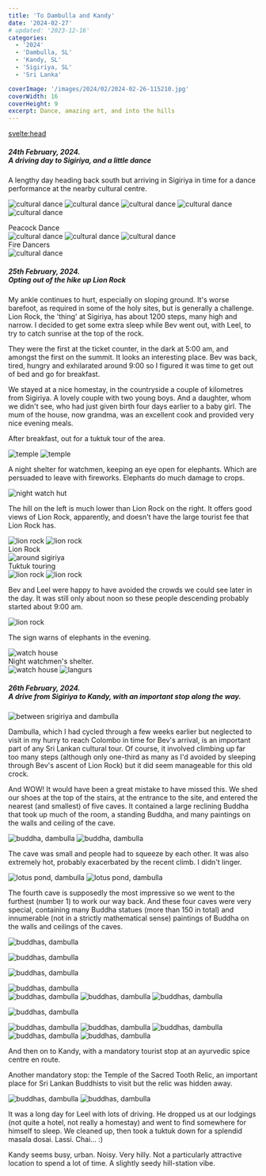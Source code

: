 ```yaml
---
title: 'To Dambulla and Kandy'
date: '2024-02-27'
# updated: '2023-12-16'
categories:
  - '2024'
  - 'Dambulla, SL'
  - 'Kandy, SL'
  - 'Sigiriya, SL'
  - 'Sri Lanka'

coverImage: '/images/2024/02/2024-02-26-115210.jpg'
coverWidth: 16
coverHeight: 9
excerpt: Dance, amazing art, and into the hills
---
```


<script>
	import Callout from '$lib/components/Callout.svelte'
</script>

<svelte:head>

<title>2024 Sri Lanka</title>
</svelte:head>

<section class="card">
<h5>
  	24th February, 2024.<br/>
  	A driving day to Sigiriya, and a little dance
</h5>

<p>A lengthy day heading back south but arriving in Sigiriya in time for a dance performance at the nearby cultural centre.</p>

<img
  src="/images/2024/02/2024-02-24-180913.jpg"
  alt="cultural dance"
/>
<img
  src="/images/2024/02/2024-02-24-180928.jpg"
  alt="cultural dance"
/>
<img
  src="/images/2024/02/2024-02-24-182036.jpg"
  alt="cultural dance"
/>
<img
  src="/images/2024/02/2024-02-24-182108.jpg"
  alt="cultural dance"
/>
<img
  src="/images/2024/02/2024-02-24-182249.jpg"
  alt="cultural dance"
/>

<div class="caption">Peacock Dance</div>
<img
  src="/images/2024/02/2024-02-24-183205.jpg"
  alt="cultural dance"
/>
<img
  src="/images/2024/02/2024-02-24-185400.jpg"
  alt="cultural dance"
/>
<img
  src="/images/2024/02/2024-02-24-185905.jpg"
  alt="cultural dance"
/>
<div class="caption">Fire Dancers</div>
<img
  src="/images/2024/02/2024-02-24-185910.jpg"
  alt="cultural dance"
/>

</section>
<section class="card">
<h5>
  	25th February, 2024.<br/>
  	Opting out of the hike up Lion Rock
</h5>

<p>My ankle continues to hurt, especially on sloping ground. It's worse barefoot, as required in some of the holy sites, but is generally a challenge. Lion Rock, the 'thing' at Sigiriya, has about 1200 steps, many high and narrow. I decided to get some extra sleep while Bev went out, with Leel, to try to catch sunrise at the top of the rock.</p>
<p>They were the first at the ticket counter, in the dark at 5:00 am, and amongst the first on the summit. It looks an interesting place. Bev was back, tired, hungry and exhilarated around 9:00 so I figured it was time to get out of bed and go for breakfast.</p>
<p>We stayed at a nice homestay, in the countryside a couple of kilometres from Sigiriya. A lovely couple with two young boys. And a daughter, whom we didn't see, who had just given birth four days earlier to a baby girl. The mum of the house, now grandma, was an excellent cook and provided very nice evening meals.</p>
<p>After breakfast, out for a tuktuk tour of the area.</p>

<img
  src="/images/2024/02/2024-02-25-105829.jpg"
  alt="temple"
/>
<img
  src="/images/2024/02/2024-02-25-105930.jpg"
  alt="temple"
/>

<p>A night shelter for watchmen, keeping an eye open for elephants. Which are persuaded to leave with fireworks. Elephants do much damage to crops.</p>
<img
  src="/images/2024/02/2024-02-25-111416.jpg"
  alt="night watch hut"
/>
<p>The hill on the left is much lower than Lion Rock on the right. It offers good views of Lion Rock, apparently, and doesn't have the large tourist fee that Lion Rock has.</p>
<img
  src="/images/2024/02/2024-02-25-112540.jpg"
  alt="lion rock"
/>
<img
  src="/images/2024/02/2024-02-25-112814.jpg"
  alt="lion rock"
/>
<div class="caption">Lion Rock</div>
<img
  src="/images/2024/02/2024-02-25-115039.jpg"
  alt="around sigiriya"
/>
<div class="caption">Tuktuk touring</div>
<img
  src="/images/2024/02/2024-02-25-115403.jpg"
  alt="lion rock"
/>
<img
  src="/images/2024/02/2024-02-25-121937.jpg"
  alt="lion rock"
/>
<p>Bev and Leel were happy to have avoided the crowds we could see later in the day. It was still only about noon so these people descending probably started about 9:00 am.</p>
<img
  src="/images/2024/02/2024-02-25-122008.jpg"
  alt="lion rock"
/>
<p>The sign warns of elephants in the evening. </p>
<img
  src="/images/2024/02/2024-02-25-122625.jpg"
  alt="watch house"
/>
<div class="caption">Night watchmen's shelter.</div>
<img
  src="/images/2024/02/2024-02-25-122828.jpg"
  alt="watch house"
/>
<img
  src="/images/2024/02/2024-02-25-123616.jpg"
  alt="langurs"
/>
</section>
<section class="card">
<h5>
  	26th February, 2024.<br/>
  	A drive from Sigiriya to Kandy, with an important stop along the way.
</h5>

<img
  src="/images/2024/02/2024-02-26-094028.jpg"
  alt="between srigiriya and dambulla"
/>

<p>Dambulla, which I had cycled through a few weeks earlier but neglected to visit in my hurry to reach Colombo in time for Bev's arrival, is an important part of any Sri Lankan cultural tour. Of course, it involved climbing up far too many steps (although only one-third as many as I'd avoided by sleeping through Bev's ascent of Lion Rock) but it did seem manageable for this old crock.</p>

<p>And WOW! It would have been a great mistake to have missed this. We shed our shoes at the top of the stairs, at the entrance to the site, and entered the nearest (and smallest) of five caves. It contained a large reclining Buddha that took up much of the room, a standing Buddha, and many paintings on the walls and ceiling of the cave.</p>

<img
  src="/images/2024/02/2024-02-26-102151.jpg"
  alt="buddha, dambulla"
/>
<img
  src="/images/2024/02/2024-02-26-102247.jpg"
  alt="buddha, dambulla"
/>

<p>The cave was small and people had to squeeze by each other. It was also extremely hot, probably exacerbated by the recent climb. I didn't linger.</p>

<img
  src="/images/2024/02/2024-02-26-102801.jpg"
  alt="lotus pond, dambulla"
/>
<img
  src="/images/2024/02/2024-02-26-102817.jpg"
  alt="lotus pond, dambulla"
/>

<p>The fourth cave is supposedly the most impressive so we went to the furthest (number 1) to work our way back. And these four caves were very special, containing many Buddha statues (more than 150 in total) and innumerable (not in a strictly mathematical sense) paintings of Buddha on the walls and ceilings of the caves.</p>

<div class="w-80">
  <img
    src="/images/2024/02/2024-02-26-104932.jpg"
    alt="buddhas, dambulla"
  />
</div>
<p></p>
<div class="w-80">  
  <img
    src="/images/2024/02/2024-02-26-110302.jpg"
    alt="buddhas, dambulla"
  />
</div>

<!-- <img
    src="/images/2024/02/2024-02-26-110421.jpg"
    alt="buddhas, dambulla"
/> -->

<img
    src="/images/2024/02/2024-02-26-110521.jpg"
    alt="buddhas, dambulla"
/>

<!-- <img
    src="/images/2024/02/2024-02-26-110611.jpg"
    alt="buddhas, dambulla"
/> -->

<div class="w-90">
  <img
      src="/images/2024/02/2024-02-26-111126.jpg"
      alt="buddhas, dambulla"
  />
</div>
<img
    src="/images/2024/02/2024-02-26-111355.jpg"
    alt="buddhas, dambulla"
/>
<img
    src="/images/2024/02/2024-02-26-112945.jpg"
    alt="buddhas, dambulla"
/>
<img
    src="/images/2024/02/2024-02-26-113246.jpg"
    alt="buddhas, dambulla"
/>

<img
    src="/images/2024/02/2024-02-26-113421.jpg"
    alt="buddhas, dambulla"
/>

<img
    src="/images/2024/02/2024-02-26-113436.jpg"
    alt="buddhas, dambulla"
/>
<img
    src="/images/2024/02/2024-02-26-113712.jpg"
    alt="buddhas, dambulla"
/>
<img
    src="/images/2024/02/2024-02-26-113911.jpg"
    alt="buddhas, dambulla"
/>
<img
    src="/images/2024/02/2024-02-26-114454.jpg"
    alt="buddhas, dambulla"
/>
<img
    src="/images/2024/02/2024-02-26-115210.jpg"
    alt="buddhas, dambulla"
/>

<p>And then on to Kandy, with a mandatory tourist stop at an ayurvedic spice centre en route.</p>
<p>Another mandatory stop: the Temple of the Sacred Tooth Relic, an important place for Sri Lankan Buddhists to visit but the relic was hidden away.</p>
<img
    src="/images/2024/02/2024-02-26-163110.jpg"
    alt="buddhas, dambulla"
/>
<img
    src="/images/2024/02/2024-02-26-164443.jpg"
    alt="buddhas, dambulla"
/>
<p>It was a long day for Leel with lots of driving. He dropped us at our lodgings (not quite a hotel, not really a homestay) and went to find somewhere for himself to sleep. We cleaned up, then took a tuktuk down for a splendid masala dosai. Lassi. Chai... :) </p>
<p>Kandy seems busy, urban. Noisy. Very hilly. Not a particularly attractive location to spend a lot of time. A slightly seedy hill-station vibe.</p>

</section>
